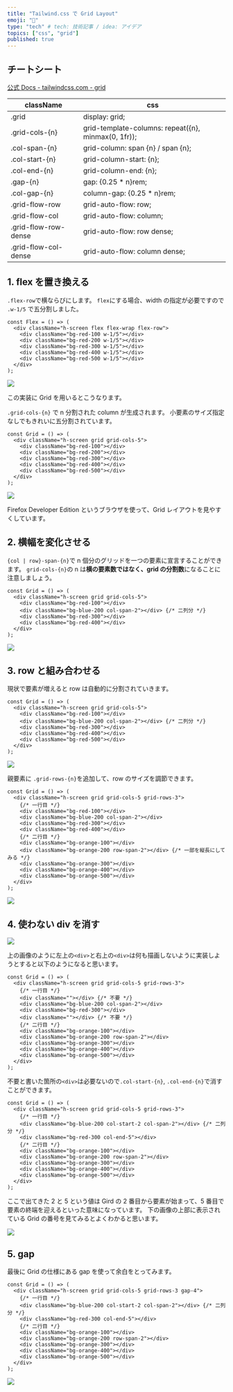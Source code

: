 ```yaml
---
title: "Tailwind.css で Grid Layout"
emoji: "👋"
type: "tech" # tech: 技術記事 / idea: アイデア
topics: ["css", "grid"]
published: true
---
```


## チートシート

[公式 Docs - tailwindcss.com - grid](https://tailwindcss.com/docs/grid-template-columns)

| className            | css                                                 |
| -------------------- | --------------------------------------------------- |
| .grid                | display: grid;                                      |
| .grid-cols-{n}       | grid-template-columns: repeat({n}, minmax(0, 1fr)); |
| .col-span-{n}        | grid-column: span {n} / span {n};                   |
| .col-start-{n}       | grid-column-start: {n};                             |
| .col-end-{n}         | grid-column-end: {n};                               |
| .gap-{n}             | gap: {0.25 \* n}rem;                                |
| .col-gap-{n}         | column-gap: {0.25 \* n}rem;                         |
| .grid-flow-row       | grid-auto-flow: row;                                |
| .grid-flow-col       | grid-auto-flow: column;                             |
| .grid-flow-row-dense | grid-auto-flow: row dense;                          |
| .grid-flow-col-dense | grid-auto-flow: column dense;                       |

## 1. flex を置き換える

`.flex-row`で横ならびにします。
`flex`にする場合、width の指定が必要ですので `.w-1/5` で五分割しました。

```tsx
const Flex = () => (
  <div className="h-screen flex flex-wrap flex-row">
    <div className="bg-red-100 w-1/5"></div>
    <div className="bg-red-200 w-1/5"></div>
    <div className="bg-red-300 w-1/5"></div>
    <div className="bg-red-400 w-1/5"></div>
    <div className="bg-red-500 w-1/5"></div>
  </div>
);
```

![](https://storage.googleapis.com/zenn-user-upload/1s3v8tv43wpiay8lsuu4aloi9moc)

この実装に Grid を用いるとこうなります。

`.grid-cols-{n}` で n 分割された column が生成されます。
小要素のサイズ指定なしでもきれいに五分割されています。

```tsx
const Grid = () => (
  <div className="h-screen grid grid-cols-5">
    <div className="bg-red-100"></div>
    <div className="bg-red-200"></div>
    <div className="bg-red-300"></div>
    <div className="bg-red-400"></div>
    <div className="bg-red-500"></div>
  </div>
);
```

![](https://storage.googleapis.com/zenn-user-upload/2uvvhkuurml0rafvr60frnafsyai)

Firefox Developer Edition というブラウザを使って、Grid レイアウトを見やすくしています。

## 2. 横幅を変化させる

`{col | row}-span-{n}`で n 個分のグリッドを一つの要素に宣言することができます。
`grid-cols-{n}`の n は**横の要素数ではなく、grid の分割数**になることに注意しましょう。

```tsx
const Grid = () => (
  <div className="h-screen grid grid-cols-5">
    <div className="bg-red-100"></div>
    <div className="bg-blue-200 col-span-2"></div> {/* 二列分 */}
    <div className="bg-red-300"></div>
    <div className="bg-red-400"></div>
  </div>
);
```

![](https://storage.googleapis.com/zenn-user-upload/4sdjasj89me1iscstoa2ainyrhzc)

## 3. row と組み合わせる

現状で要素が増えると row は自動的に分割されていきます。

```tsx
const Grid = () => (
  <div className="h-screen grid grid-cols-5">
    <div className="bg-red-100"></div>
    <div className="bg-blue-200 col-span-2"></div> {/* 二列分 */}
    <div className="bg-red-300"></div>
    <div className="bg-red-400"></div>
    <div className="bg-red-500"></div>
  </div>
);
```

![](https://storage.googleapis.com/zenn-user-upload/5bkyfs9wgm22f5ibbygekdx8hh05)

親要素に `.grid-rows-{n}`を追加して、row のサイズを調節できます。

```tsx
const Grid = () => (
  <div className="h-screen grid grid-cols-5 grid-rows-3">
    {/* 一行目 */}
    <div className="bg-red-100"></div>
    <div className="bg-blue-200 col-span-2"></div>
    <div className="bg-red-300"></div>
    <div className="bg-red-400"></div>
    {/* 二行目 */}
    <div className="bg-orange-100"></div>
    <div className="bg-orange-200 row-span-2"></div> {/* 一部を縦長にしてみる */}
    <div className="bg-orange-300"></div>
    <div className="bg-orange-400"></div>
    <div className="bg-orange-500"></div>
  </div>
);
```

![](https://storage.googleapis.com/zenn-user-upload/japleshrbf7dcqbolbjjfg2gmao4)

## 4. 使わない div を消す

![](https://storage.googleapis.com/zenn-user-upload/h3l558yxmzxvej6e0fu77k7koj0m)

上の画像のように左上の`<div>`と右上の`<div>`は何も描画しないように実装しようとすると以下のようになると思います。

```tsx
const Grid = () => (
  <div className="h-screen grid grid-cols-5 grid-rows-3">
    {/* 一行目 */}
    <div className=""></div> {/* 不要 */}
    <div className="bg-blue-200 col-span-2"></div>
    <div className="bg-red-300"></div>
    <div className=""></div> {/* 不要 */}
    {/* 二行目 */}
    <div className="bg-orange-100"></div>
    <div className="bg-orange-200 row-span-2"></div>
    <div className="bg-orange-300"></div>
    <div className="bg-orange-400"></div>
    <div className="bg-orange-500"></div>
  </div>
);
```

不要と書いた箇所の`<div>`は必要ないので`.col-start-{n}`, `.col-end-{n}`で消すことができます。

```tsx
const Grid = () => (
  <div className="h-screen grid grid-cols-5 grid-rows-3">
    {/* 一行目 */}
    <div className="bg-blue-200 col-start-2 col-span-2"></div> {/* 二列分 */}
    <div className="bg-red-300 col-end-5"></div>
    {/* 二行目 */}
    <div className="bg-orange-100"></div>
    <div className="bg-orange-200 row-span-2"></div>
    <div className="bg-orange-300"></div>
    <div className="bg-orange-400"></div>
    <div className="bg-orange-500"></div>
  </div>
);
```

ここで出てきた 2 と 5 という値は Gird の 2 番目から要素が始まって、5 番目で要素の終端を迎えるといった意味になっています。
下の画像の上部に表示されている Grid の番号を見てみるとよくわかると思います。

![](https://storage.googleapis.com/zenn-user-upload/n0jdpk7ra2loejep6xe1w95o3dig)

## 5. gap

最後に Grid の仕様にある gap を使って余白をとってみます。

```tsx
const Grid = () => (
  <div className="h-screen grid grid-cols-5 grid-rows-3 gap-4">
    {/* 一行目 */}
    <div className="bg-blue-200 col-start-2 col-span-2"></div> {/* 二列分 */}
    <div className="bg-red-300 col-end-5"></div>
    {/* 二行目 */}
    <div className="bg-orange-100"></div>
    <div className="bg-orange-200 row-span-2"></div>
    <div className="bg-orange-300"></div>
    <div className="bg-orange-400"></div>
    <div className="bg-orange-500"></div>
  </div>
);
```

![](https://storage.googleapis.com/zenn-user-upload/6qf0c0f5r9fvcv4pnlxeicx11u3m)

